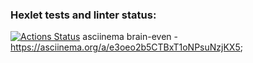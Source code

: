 ### Hexlet tests and linter status:
[![Actions Status](https://github.com/GitClimb/fullstack-javascript-project-lvl1/workflows/hexlet-check/badge.svg)](https://github.com/GitClimb/fullstack-javascript-project-lvl1/actions)
asciinema brain-even - https://asciinema.org/a/e3oeo2b5CTBxT1oNPsuNzjKX5;